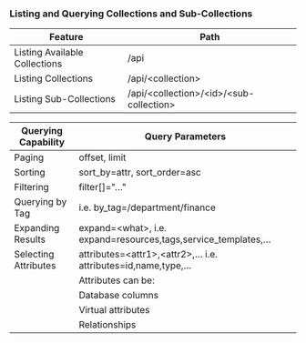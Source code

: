 ### Listing and Querying Collections and Sub-Collections

| Feature                       | Path                                          |
| ----------------------------- | --------------------------------------------- |
| Listing Available Collections | /api                                          |
| Listing Collections           | /api/\<collection\>                           |
| Listing Sub-Collections       | /api/\<collection\>/\<id\>/\<sub-collection\> |

| Querying Capability  | Query Parameters                                                  |
| -------------------- | ----------------------------------------------------------------- |
| Paging               | offset, limit                                                     |
| Sorting              | sort\_by=attr, sort\_order=asc|desc                               |
| Filtering            | filter\[\]="…​"                                                   |
| Querying by Tag      | i.e. by\_tag=/department/finance                                  |
| Expanding Results    | expand=\<what\>, i.e. expand=resources,tags,service\_templates,…​ |
| Selecting Attributes | attributes=\<attr1\>,\<attr2\>,…​ i.e. attributes=id,name,type,…​ |
|                      | Attributes can be:                                                |
|                      | Database columns                                                  |
|                      | Virtual attributes                                                |
|                      | Relationships                                                     |
